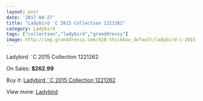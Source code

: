 ```yaml
---
layout: post
date: '2017-04-27'
title: "Ladybird ¨C 2015 Collection 1221262"
category: Ladybird
tags: ["collection","ladybird","granddressy"]
image: http://img.granddressy.com/410-thickbox_default/ladybird-c-2015-collection-1221262.jpg
---
```

Ladybird ¨C 2015 Collection 1221262

On Sales: **$262.99**
<a href="https://www.granddressy.com/en/ladybird/325-ladybird-c-2015-collection-1221262.html"><amp-img layout="responsive" width="600" height="600" src="//img.granddressy.com/410-thickbox_default/ladybird-c-2015-collection-1221262.jpg" alt="Ladybird ¨C 2015 Collection 1221262 0" /></a>

Buy it: [Ladybird ¨C 2015 Collection 1221262](https://www.granddressy.com/en/ladybird/325-ladybird-c-2015-collection-1221262.html "Ladybird ¨C 2015 Collection 1221262")

View more: [Ladybird](https://www.granddressy.com/en/14-ladybird "Ladybird")